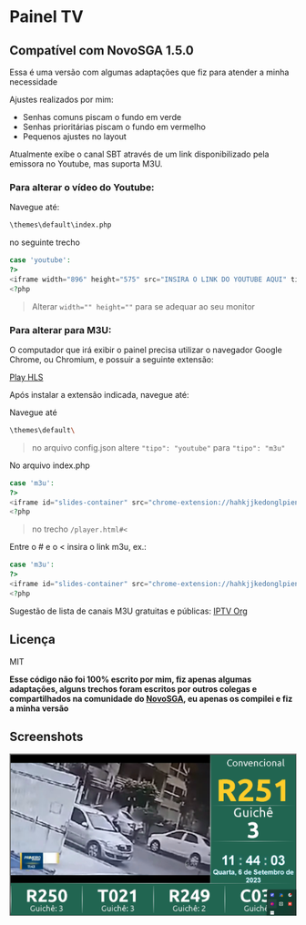 # Painel TV
## Compatível com NovoSGA 1.5.0
Essa é uma versão com algumas adaptações que fiz para atender a minha necessidade

Ajustes realizados por mim:
- Senhas comuns piscam o fundo em verde
- Senhas prioritárias piscam o fundo em vermelho
- Pequenos ajustes no layout

Atualmente exibe o canal SBT através de um link disponibilizado pela emissora no Youtube, mas suporta M3U.

###  Para alterar o vídeo do Youtube:

Navegue até: 
```sh
\themes\default\index.php
```
no seguinte trecho

```php
case 'youtube':
?>
<iframe width="896" height="575" src="INSIRA O LINK DO YOUTUBE AQUI" title="YouTube video player" frameborder="0" allow="accelerometer; autoplay; clipboard-write; encrypted-media; gyroscope; picture-in-picture" allowfullscreen></iframe>
<?php
```

> Alterar `width="" height=""` para se adequar ao seu monitor

### Para alterar para M3U:

O computador que irá exibir o painel precisa utilizar o navegador Google Chrome, ou Chromium, e possuir a seguinte extensão:

[Play HLS](https://chrome.google.com/webstore/detail/play-hls/hahkjjkedonglpienpfiganogikkkoii)

Após instalar a extensão indicada, navegue até:

Navegue até 
```sh
\themes\default\
```
> no arquivo config.json altere `"tipo": "youtube"` para `"tipo": "m3u"`


No arquivo index.php 

```php
case 'm3u':
?>
<iframe id="slides-container" src="chrome-extension://hahkjjkedonglpienpfiganogikkkoii/player.html#<?php echo $dadoDoVideo; ?>" frameborder="0"></iframe>
<?php
```

> no trecho `/player.html#<`

Entre o # e o < insira o link m3u, ex.: 

```php
case 'm3u':
?>
<iframe id="slides-container" src="chrome-extension://hahkjjkedonglpienpfiganogikkkoii/player.html#SEULINKAQUI.m3u8<?php echo $dadoDoVideo; ?>" frameborder="0"></iframe>
<?php
```

Sugestão de lista de canais M3U gratuitas e públicas:
[IPTV Org](https://github.com/iptv-org/iptv)

## Licença

MIT

**Esse código não foi 100% escrito por mim, fiz apenas algumas adaptações, alguns trechos foram escritos por outros colegas e compartilhados na comunidade do [NovoSGA](https://github.com/novosga/novosga), eu apenas os compilei e fiz a minha versão**


## Screenshots
![](Screenshots/Screenshot.png)
